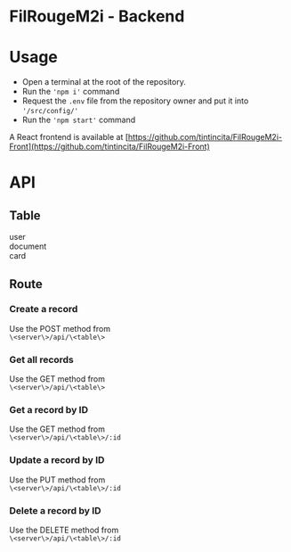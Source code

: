 # FilRougeM2i - Backend

# Usage

- Open a terminal at the root of the repository.
- Run the `'npm i'` command
- Request the `.env` file from the repository owner and put it into `'/src/config/'`
- Run the `'npm start'` command

A React frontend is available at [https://github.com/tintincita/FilRougeM2i-Front](https://github.com/tintincita/FilRougeM2i-Front)

# API

## Table

user  
document  
card

## Route

### Create a record

Use the POST method from  
`\<server\>/api/\<table\>`

### Get all records

Use the GET method from  
`\<server\>/api/\<table\>`

### Get a record by ID

Use the GET method from  
`\<server\>/api/\<table\>/:id`

### Update a record by ID

Use the PUT method from  
`\<server\>/api/\<table\>/:id`

### Delete a record by ID

Use the DELETE method from  
`\<server\>/api/\<table\>/:id`
